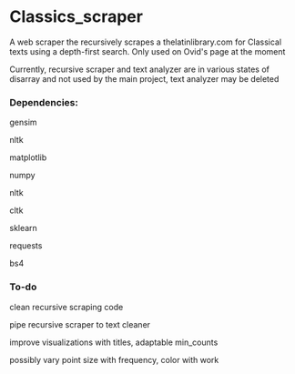 # Classics_scraper
A web scraper the recursively scrapes a thelatinlibrary.com for Classical texts using a depth-first search. Only used on Ovid's page at the moment

Currently, recursive scraper and text analyzer are in various states of disarray and not used by the main project, text analyzer 
may be deleted

### Dependencies:

gensim

nltk

matplotlib

numpy

nltk

cltk

sklearn

requests 

bs4

### To-do
clean recursive scraping code

pipe recursive scraper to text cleaner

improve visualizations with titles, adaptable min_counts

possibly vary point size with frequency, color with work 
